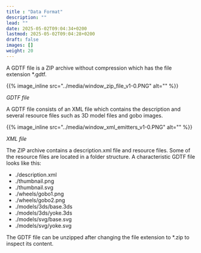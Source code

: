 ```yaml
---
title : "Data Format"
description: ""
lead: ""
date: 2025-05-02T09:04:34+0200
lastmod: 2025-05-02T09:04:28+0200
draft: false
images: []
weight: 20
---
```


A GDTF file is a ZIP archive without compression which has the file extension \*.gdtf.

 {{% image_inline src="../media/window_zip_file_v1-0.PNG" alt="" %}} 

_GDTF file_

A GDTF file consists of an XML file which contains the description and several resource files such as 3D model files and gobo images.

 {{% image_inline src="../media/window_xml_emitters_v1-0.PNG" alt="" %}} 

_XML file_

The ZIP archive contains a description.xml file and resource files. Some of the resource files are located in a folder structure. A characteristic GDTF file looks like this:

*   ./description.xml
*   ./thumbnail.png
*   ./thumbnail.svg
*   ./wheels/gobo1.png
*   ./wheels/gobo2.png
*   ./models/3ds/base.3ds
*   ./models/3ds/yoke.3ds
*   ./models/svg/base.svg
*   ./models/svg/yoke.svg

The GDTF file can be unzipped after changing the file extension to \*.zip to inspect its content.
